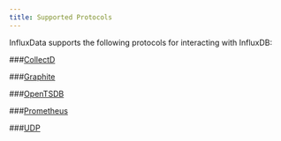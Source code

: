 ```yaml
---
title: Supported Protocols
---
```


InfluxData supports the following protocols for interacting with InfluxDB:

###[CollectD](https://github.com/influxdata/influxdb/blob/master/services/collectd/README.md)

###[Graphite](https://github.com/influxdata/influxdb/blob/master/services/graphite/README.md)

###[OpenTSDB](https://github.com/influxdb/influxdb/blob/master/services/opentsdb/README.md)

###[Prometheus](/supported_protocols/prometheus.md)

###[UDP](https://github.com/influxdata/influxdb/blob/master/services/udp/README.md)
